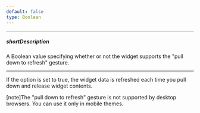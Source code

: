 ```yaml
---
default: false
type: Boolean
---
```

---
##### shortDescription
A Boolean value specifying whether or not the widget supports the "pull down to refresh" gesture.

---
If the option is set to true, the widget data is refreshed each time you pull down and release widget contents.

[note]The "pull down to refresh" gesture is not supported by desktop browsers. You can use it only in mobile themes.